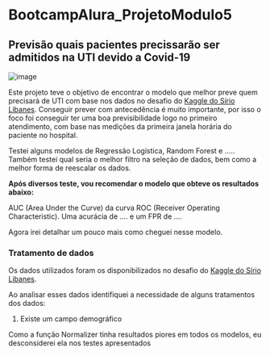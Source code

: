 # BootcampAlura_ProjetoModulo5
## Previsão quais pacientes precissarão ser admitidos na UTI devido a Covid-19
![image](https://torresvedrasweb.pt/abc/uploads/2021/10/20200319-114657-covid192.jpg)

Este projeto teve o objetivo de encontrar o modelo que melhor preve quem precisará de UTI com base nos dados no desafio do [Kaggle do Sírio Libanes](https://www.kaggle.com/S%C3%ADrio-Libanes/covid19). Conseguir prever com antecedência é muito importante, por isso o foco foi conseguir ter uma boa previsibilidade logo no primeiro atendimento, com base nas medições da primeira janela horária do paciente no hospital.

Testei alguns modelos de Regressão Logística, Random Forest e ..... Também testei qual seria o melhor filtro na seleção de dados, bem como a melhor forma de reescalar os dados.

**Após diversos teste, vou recomendar o modelo que obteve os resultados abaixo:**

AUC (Area Under the Curve) da curva ROC (Receiver Operating Characteristic). Uma acurácia de .... e um FPR de ....

Agora irei detalhar um pouco mais como cheguei nesse modelo.

### Tratamento de dados
Os dados utilizados foram os disponibilizados no desafio do [Kaggle do Sírio Libanes](https://www.kaggle.com/S%C3%ADrio-Libanes/covid19). 

Ao analisar esses dados identifiquei a necessidade de alguns tratamentos dos dados:
1. Existe um campo demográfico 

Como a função Normalizer tinha resultados piores em todos os modelos, eu desconsiderei ela nos testes apresentados


